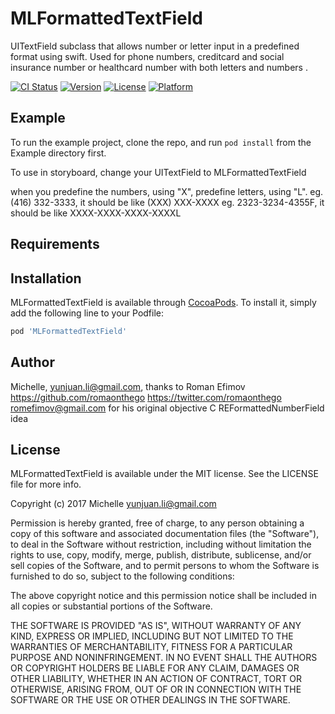 # MLFormattedTextField

UITextField subclass that allows number or letter input in a predefined format using swift. Used for phone numbers, creditcard and social insurance number or healthcard number with both letters and numbers . 

[![CI Status](http://img.shields.io/travis/Michelle/MLFormattedTextField.svg?style=flat)](https://travis-ci.org/Michelle/MLFormattedTextField)
[![Version](https://img.shields.io/cocoapods/v/MLFormattedTextField.svg?style=flat)](http://cocoapods.org/pods/MLFormattedTextField)
[![License](https://img.shields.io/cocoapods/l/MLFormattedTextField.svg?style=flat)](http://cocoapods.org/pods/MLFormattedTextField)
[![Platform](https://img.shields.io/cocoapods/p/MLFormattedTextField.svg?style=flat)](http://cocoapods.org/pods/MLFormattedTextField)

## Example

To run the example project, clone the repo, and run `pod install` from the Example directory first.

To use in storyboard, change your UITextField to MLFormattedTextField

when you predefine the numbers, using "X", predefine letters, using "L".
eg. (416)  332-3333, it should be like (XXX) XXX-XXXX
eg. 2323-3234-4355F, it should be like XXXX-XXXX-XXXX-XXXXL

## Requirements

## Installation

MLFormattedTextField is available through [CocoaPods](http://cocoapods.org). To install
it, simply add the following line to your Podfile:

```ruby
pod 'MLFormattedTextField'
```

## Author

Michelle, yunjuan.li@gmail.com, thanks to Roman Efimov  https://github.com/romaonthego https://twitter.com/romaonthego romefimov@gmail.com for his original objective C REFormattedNumberField idea

## License

MLFormattedTextField is available under the MIT license. See the LICENSE file for more info.

Copyright (c) 2017 Michelle <yunjuan.li@gmail.com>

Permission is hereby granted, free of charge, to any person obtaining a copy
of this software and associated documentation files (the "Software"), to deal
in the Software without restriction, including without limitation the rights
to use, copy, modify, merge, publish, distribute, sublicense, and/or sell
copies of the Software, and to permit persons to whom the Software is
furnished to do so, subject to the following conditions:

The above copyright notice and this permission notice shall be included in
all copies or substantial portions of the Software.

THE SOFTWARE IS PROVIDED "AS IS", WITHOUT WARRANTY OF ANY KIND, EXPRESS OR
IMPLIED, INCLUDING BUT NOT LIMITED TO THE WARRANTIES OF MERCHANTABILITY,
FITNESS FOR A PARTICULAR PURPOSE AND NONINFRINGEMENT. IN NO EVENT SHALL THE
AUTHORS OR COPYRIGHT HOLDERS BE LIABLE FOR ANY CLAIM, DAMAGES OR OTHER
LIABILITY, WHETHER IN AN ACTION OF CONTRACT, TORT OR OTHERWISE, ARISING FROM,
OUT OF OR IN CONNECTION WITH THE SOFTWARE OR THE USE OR OTHER DEALINGS IN
THE SOFTWARE.
